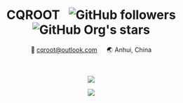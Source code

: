 <div align="center">
  <h1>CQROOT &nbsp;
    <img alt="GitHub followers" src="https://img.shields.io/github/followers/cqroot?style=social">
    <img alt="GitHub Org's stars" src="https://img.shields.io/github/stars/cqroot?style=social">
  </h1>
  
  <p>📧 <a href="mailto:cqroot@outlook.com">cqroot@outlook.com</a> &emsp; 🌏 Anhui, China</p>
  
  <br />
</div>

<p align="center">
  <img src="https://github-readme-stats.vercel.app/api?username=cqroot&show_icons=true&theme=nord">
</p>

<p align="center">
  <img src="https://github-readme-stats.vercel.app/api/top-langs/?username=cqroot&layout=compact&theme=nord">
</p>

